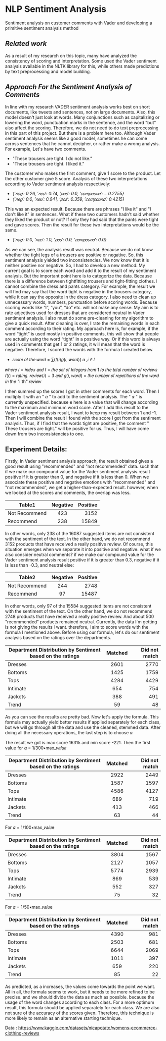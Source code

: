 # **NLP Sentiment Analysis**
Sentiment analysis on customer comments with Vader and developing a primitive sentiment analysis method
## *Related work*
As a result of my research on this topic, many have analyzed the consistency of scoring and interpretation. Some used the Vader sentiment analysis available in the NLTK library for this, while others made predictions by text preprocessing and model building.

## *Approach For the Sentiment Analysis of Comments*

In line with my research VADER sentiment analysis works best on short documents, like tweets and sentences, not on large documents. Also, this model doesn't just look at words. Many conjunctions such as capitalizing or lowering the word, punctuation marks in the sentence, and the word "but" also affect the scoring. Therefore, we do not need to do text preprocessing in this part of this project. But there is a  problem here too. Although Vader sentiment analysis seems like a good model, sometimes he can  come across sentences that he cannot decipher, or rather make a wrong analysis.
For example, Let's have two comments. 
- "These trousers are tight. I do not like.”
- "These trousers are tight. I liked it." 

The customer who makes the first comment, give 1 score to the product. Let the other customer give 5 score.
Analysis of these two interpretations according to Vader sentiment analysis respectively:
- *{′𝑛𝑒𝑔′: 0.26, ′𝑛𝑒𝑢′: 0.74, ′𝑝𝑜𝑠′: 0.0, ′𝑐𝑜𝑚𝑝𝑜𝑢𝑛𝑑′: − 0.2755}*
- *{′𝑛𝑒𝑔′: 0.0, ′𝑛𝑒𝑢′: 0.641, ′𝑝𝑜𝑠′: 0.359, ′𝑐𝑜𝑚𝑝𝑜𝑢𝑛𝑑′: 0.4215}*

This was an expected result. Because there are phrases "I like it" and "I don't like it" in sentences. What if these two customers hadn't said whether they liked the product or not? If only they had said that the pants were tight and gave scores. Then the result for these two interpretations would be the same.
- *{′𝑛𝑒𝑔′: 0.0, ′𝑛𝑒𝑢′: 1.0, ′𝑝𝑜𝑠′: 0.0, ′𝑐𝑜𝑚𝑝𝑜𝑢𝑛𝑑′: 0.0}*

As we can see, the analysis result was neutral. Because we do not know whether the tight legs of a trousers are positive or negative. So, this sentiment analysis yielded two inconsistencies. We now know that it is neither positive nor negative. 
So, I had to develop a new method. My current goal is to score each word and add it to the result of my sentiment analysis. But the important point here is to categorize the data. Because there is a difference between tightfitting trousers and tight-fitting clothes. I cannot combine the dress and pants category. For example, the result we will find may say that the word tight is negative in the trousers category, while it can say the opposite in the dress category.
I also need to clean up unnecessary words, numbers, punctuation before scoring words. Because scoring words like “I”, “you”, “do” etc. will not make any sense. My aim is to rate adjectives used for 
dresses that are considered neutral in Vader sentiment analysis. I also must do some pre-cleaning for my algorithm to give a quick result. After cleaning is over, I rate the remaining words in each comment according to their rating. My approach here is, for example, if the word “tight” is used mostly in positive comments, this will show that people are actually using the word “tight” in a positive way. Or if this word is always used in comments that get 1 or 2 ratings, it will mean that the word is negative.
Therefore, I scored the words with the formula I created below.

- 𝑠𝑐𝑜𝑟𝑒 𝑜𝑓 𝑡ℎ𝑒 𝑤𝑜𝑟𝑑  =  ∑(𝑓(𝑖)𝑔(𝑖, 𝑤𝑜𝑟𝑑)) 𝛼 ,𝑖 ∈ 𝐼 

𝑤ℎ𝑒𝑟𝑒 𝑖 = 𝑖𝑛𝑑𝑒𝑥 𝑎𝑛𝑑 𝐼 = 𝑡ℎ𝑒 𝑠𝑒𝑡 𝑜𝑓 𝐼𝑛𝑡𝑒𝑔𝑒𝑟𝑠 𝑓𝑟𝑜𝑚 1 𝑡𝑜 𝑡ℎ𝑒 𝑡𝑜𝑡𝑎𝑙 𝑛𝑢𝑚𝑏𝑒𝑟 𝑜𝑓 𝑟𝑒𝑣𝑖𝑒𝑤𝑠
𝑓(𝑖) = 𝑟𝑎𝑡𝑖𝑛𝑔. 𝑟𝑒𝑣𝑖𝑒𝑤(𝑖) − 3 𝑎𝑛𝑑 𝑔(𝑖, 𝑤𝑜𝑟𝑑) = 𝑡ℎ𝑒 𝑛𝑢𝑚𝑏𝑒𝑟 𝑜𝑓 𝑟𝑒𝑝𝑒𝑡𝑖𝑡𝑖𝑜𝑛𝑠 𝑜𝑓 𝑡ℎ𝑒 𝑤𝑜𝑟𝑑 𝑖𝑛 𝑡ℎ𝑒 "i'th" 𝑟𝑒𝑣𝑖𝑒𝑤

I then summed up the scores I got in other comments for each word. Then I multiply it with an " 𝛼 " to add to the sentiment analysis. The " 𝛼 " is currently unspecified. because e here is a value that will change according to the maximum and minimum word score. After I add this result to the Vader sentiment analysis result, I want to keep my result between 1 and -1.
Then I will combine the result I found with the score I got from the sentiment analysis. Thus, if I find that the words tight are positive, the comment " These trousers are tight." will be positive for us. 
Thus, I will have come down from two inconsistencies to one.

## **Experiment Details:** 

Firstly, In Vader sentiment analysis approach, the result obtained gives a good result using "recommended" and "not recommended" data. such that if we make our compound value for the Vader sentiment analysis result positive if it is greater than 0, and negative if it is less than 0.
When we associate these positive and negative emotions with "recommended" and "not recommended", we get a higher-than-expected result. however, when we looked at the scores and comments, the overlap was less. 

| Table1   |   Negative  |  Positive |
|----------|:-------------:|------:|
| Not Recommend |  423 | 3152 |
| Recommend |    238   |   15849 |

In other words, only 238 of the 16087 suggested items are not consistent with the sentiment of the text. In the other hand, we do not recommend 3152 products that have received a really positive review. Of course, this situation emerges when we separate it into positive and negative. what if we also consider neutral comments? if we make our compound value for the Vader sentiment analysis result positive if it is greater than 0.3, negative if it is less than -0.3, and neutral else: 

| Table2   |   Negative  |  Positive |
|----------|:-------------:|------:|
| Not Recommend |  244 | 2748 |
| Recommend |    97   |   15487 |

In other words, only 97 of the 15584 suggested items are not consistent with the sentiment of the text. On the other hand, we do not recommend 2748 products that have received a really positive review. And about 500 "recommended" products remained neutral. Currently, the data I'm getting is not giving the results I want. therefore, I aim to score words with the formula I mentioned above. Before using our formula, let's do our sentiment analysis based on the ratings over the departments.

| Department Distribution by Sentiment based on the ratings |   Matched  |  Did not match |
|----------|:-------------:|------:|
| Dresses |  2601 | 2770 |
| Bottoms |   1425  |  1759 |
| Tops |  4284 | 4429 |
| Intimate |  654 | 754 |
| Jackets |  388 | 491 |
| Trend |  59 | 48 |


As you can see the results are pretty bad. Now let's apply the formula. This formula may actually yield better results if applied separately for each class, but we will go through all the data and use the cleaned, stemmed data. After doing all the necessary operations, the last step is to choose 𝛼

The result we got is max score 16315 and min score -221. Then the first value for 𝛼 = 1/300∗max_𝑣𝑎𝑙𝑢𝑒

| Department Distribution by Sentiment based on the ratings |   Matched  |  Did not match |
|----------|:-------------:|------:|
| Dresses |  2922 | 2449 |
| Bottoms |   1587  |  1597 |
| Tops |  4586 | 4127 |
| Intimate |  689 | 719 |
| Jackets |  413 | 466 |
| Trend |  63 | 44 |

For 𝛼 = 1/100∗max_𝑣𝑎𝑙𝑢e

| Department Distribution by Sentiment based on the ratings |   Matched  |  Did not match |
|----------|:-------------:|------:|
| Dresses |  3804 | 1567 |
| Bottoms | 2127 |  1057 |
| Tops |  5774 | 2939 |
| Intimate |  869 | 539 |
| Jackets |  552 | 327 |
| Trend |  75 | 32 |

For 𝛼 = 1/50∗max_𝑣𝑎𝑙𝑢e

| Department Distribution by Sentiment based on the ratings |   Matched  |  Did not match |
|----------|:-------------:|------:|
| Dresses |  4390 | 981 |
| Bottoms | 2503 |  681 |
| Tops |  6644 | 2069 |
| Intimate |  1011 | 397 |
| Jackets |  659 | 220 |
| Trend |  85 | 22 |

As predicted, as a increases, the values come towards the point we want. All in all, the formula seems to work, but it needs to be more refined to be precise. and we should divide the data as much as possible. because the usage of the word changes according to each class. For a more optimum result, this formula should be applied separately for each class. We are also not sure of the accuracy of the scores given. Therefore, this technique is more likely to remain as an alternative starting technique.

Data : https://www.kaggle.com/datasets/nicapotato/womens-ecommerce-clothing-reviews
